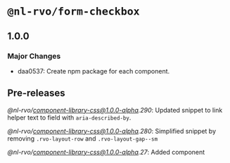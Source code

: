 # `@nl-rvo/form-checkbox`

## 1.0.0

### Major Changes

- daa0537: Create npm package for each component.

## Pre-releases

_@nl-rvo/component-library-css@1.0.0-alpha.290_:
Updated snippet to link helper text to field with `aria-described-by`.

_@nl-rvo/component-library-css@1.0.0-alpha.280_:
Simplified snippet by removing `.rvo-layout-row` and `.rvo-layout-gap--sm`

_@nl-rvo/component-library-css@1.0.0-alpha.27_:
Added component
